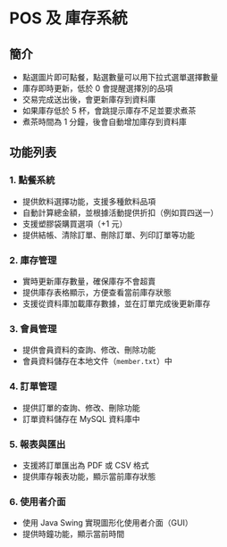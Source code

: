 # POS 及 庫存系統
## 簡介
- 點選圖片即可點餐，點選數量可以用下拉式選單選擇數量
- 庫存即時更新，低於 0 會提醒選擇別的品項
- 交易完成送出後，會更新庫存到資料庫
- 如果庫存低於 5 杯，會跳提示庫存不足並要求煮茶
- 煮茶時間為 1 分鐘，後會自動增加庫存到資料庫

## 功能列表

### 1. 點餐系統
- 提供飲料選擇功能，支援多種飲料品項
- 自動計算總金額，並根據活動提供折扣（例如買四送一）
- 支援塑膠袋購買選項（+1 元）
- 提供結帳、清除訂單、刪除訂單、列印訂單等功能

### 2. 庫存管理
- 實時更新庫存數量，確保庫存不會超賣
- 提供庫存表格顯示，方便查看當前庫存狀態
- 支援從資料庫加載庫存數據，並在訂單完成後更新庫存

### 3. 會員管理
- 提供會員資料的查詢、修改、刪除功能
- 會員資料儲存在本地文件（`member.txt`）中

### 4. 訂單管理
- 提供訂單的查詢、修改、刪除功能
- 訂單資料儲存在 MySQL 資料庫中

### 5. 報表與匯出
- 支援將訂單匯出為 PDF 或 CSV 格式
- 提供庫存報表功能，顯示當前庫存狀態

### 6. 使用者介面
- 使用 Java Swing 實現圖形化使用者介面（GUI）
- 提供時鐘功能，顯示當前時間
